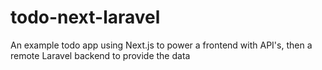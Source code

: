 # todo-next-laravel
An example todo app using Next.js to power a frontend with API's, then a remote Laravel backend to provide the data
